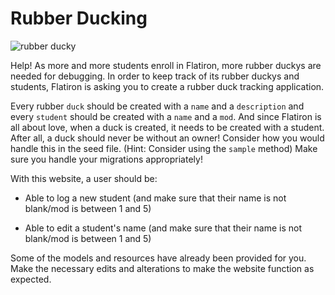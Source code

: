 # Rubber Ducking

![rubber ducky](https://mrcolley.files.wordpress.com/2014/07/rubber-ducky-2.jpg)

Help! As more and more students enroll in Flatiron, more rubber duckys are
needed for debugging. In order to keep track of its rubber duckys and students,
Flatiron is asking you to create a rubber duck tracking application.

Every rubber `duck` should be created with a `name` and a `description` and
every `student` should be created with a `name` and a `mod`. And since Flatiron
is all about love, when a duck is created, it needs to be created with a
student. After all, a duck should never be without an owner! Consider how you
would handle this in the seed file. (Hint: Consider using the `sample` method)
Make sure you handle your migrations appropriately!

With this website, a user should be:

<!-- * Able to see a list of all the students -->

<!-- * Able to see a single student and all the ducks owned by that student -->

* Able to log a new student (and make sure that their name is not blank/mod is
  between 1 and 5)

* Able to edit a student's name (and make sure that their name is not blank/mod
  is between 1 and 5)

<!-- * Able to see a list of all the ducks -->

<!-- * Able to see a single duck and see all its details -->

<!-- * Able to edit a duck and its details -->

<!-- * Able to create a new duck with an association to a student (and make sure that
  their name and type are not blank) -->

Some of the models and resources have already been provided for you. Make the
necessary edits and alterations to make the website function as expected.
